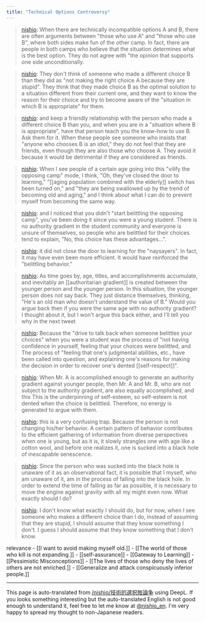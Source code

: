 ```yaml
---
title: "Technical Options Controversy"
---
```


> [nishio](https://twitter.com/nishio/status/1448219441922076680): When there are technically incompatible options A and B, there are often arguments between "those who use A" and "those who use B", where both sides make fun of the other camp. In fact, there are people in both camps who believe that the situation determines what is the best option. They do not agree with "the opinion that supports one side unconditionally.

> [nishio](https://twitter.com/nishio/status/1448220995567833092): They don't think of someone who made a different choice B than they did as "not making the right choice A because they are stupid". They think that they made choice B as the optimal solution to a situation different from their current one, and they want to know the reason for their choice and try to become aware of the "situation in which B is appropriate" for them.

> [nishio](https://twitter.com/nishio/status/1448221745295417347): and keep a friendly relationship with the person who made a different choice B than you, and when you are in a "situation where B is appropriate", have that person teach you the know-how to use B. Ask them for it.
> When these people see someone who insists that "anyone who chooses B is an idiot," they do not feel that they are friends, even though they are also those who choose A. They avoid it because it would be detrimental if they are considered as friends.

> [nishio](https://twitter.com/nishio/status/1448228576860393472): When I see people of a certain age going into this "vilify the opposing camp" mode, I think, "Oh, they've closed the door to learning," "[[aging population combined with the elderly]] switch has been turned on," and "they are being swallowed up by the trend of becoming old and aging," and I think about what I can do to prevent myself from becoming the same way.

> [nishio](https://twitter.com/nishio/status/1448229125131411456): and I noticed that you didn't "start belittling the opposing camp", you've been doing it since you were a young student. There is no authority gradient in the student community and everyone is unsure of themselves, so people who are belittled for their choices tend to explain, "No, this choice has these advantages...".

> [nishio](https://twitter.com/nishio/status/1448230247992684545): it did not close the door to learning for the "naysayers". In fact, it may have even been more efficient. It would have reinforced the "belittling behavior."

> [nishio](https://twitter.com/nishio/status/1448230552599814144): As time goes by, age, titles, and accomplishments accumulate, and inevitably an [[authoritarian gradient]] is created between the younger person and the younger person. In this situation, the younger person does not say back. They just distance themselves, thinking, "He's an old man who doesn't understand the value of B."
> Would you argue back then if you were the same age with no authority gradient? I thought about it, but I won't argue this back either, and I'll tell you why in the next tweet

> [nishio](https://twitter.com/nishio/status/1448231135469727750): Because the "drive to talk back when someone belittles your choices" when you were a student was the process of "not having confidence in yourself, feeling that your choices were belittled, and The process of "feeling that one's judgmental abilities, etc., have been called into question, and explaining one's reasons for making the decision in order to recover one's dented [[self-respect]]".

> [nishio](https://twitter.com/nishio/status/1448231940125909001): When Mr. A is accomplished enough to generate an authority gradient against younger people, then Mr. A and Mr. B, who are not subject to the authority gradient, are also equally accomplished, and this This is the underpinning of self-esteem, so self-esteem is not dented when the choice is belittled. Therefore, no energy is generated to argue with them.

> [nishio](https://twitter.com/nishio/status/1448232604541456385): this is a very confusing trap. Because the person is not changing his/her behavior. A certain pattern of behavior contributes to the efficient gathering of information from diverse perspectives when one is young, but as it is, it slowly strangles one with age like a cotton wool, and before one realizes it, one is sucked into a black hole of inescapable senescence.

> [nishio](https://twitter.com/nishio/status/1448232999967858694): Since the person who was sucked into the black hole is unaware of it as an observational fact, it is possible that I myself, who am unaware of it, am in the process of falling into the black hole. In order to extend the time of falling as far as possible, it is necessary to move the engine against gravity with all my might even now. What exactly should I do?

> [nishio](https://twitter.com/nishio/status/1448233398632267782): I don't know what exactly I should do, but for now, when I see someone who makes a different choice than I do, instead of assuming that they are stupid, I should assume that they know something I don't. I guess I should assume that they know something that I don't know.

relevance
    - [[I want to avoid making myself old.]]
    - [[The world of those who kill is not expanding.]]
    - [[self-assurance]]
    - [[Gateway to Learning]]
    - [[Pessimistic Misconceptions]]
    - [[The lives of those who deny the lives of others are not enriched.]]
    - [[Generalize and attack conspicuously inferior people.]]

---
This page is auto-translated from [/nishio/技術的選択肢論争](https://scrapbox.io/nishio/技術的選択肢論争) using DeepL. If you looks something interesting but the auto-translated English is not good enough to understand it, feel free to let me know at [@nishio_en](https://twitter.com/nishio_en). I'm very happy to spread my thought to non-Japanese readers.